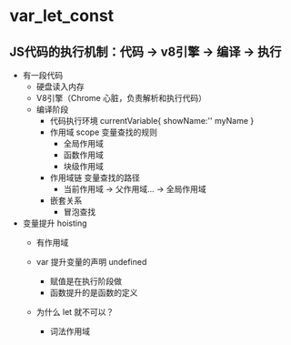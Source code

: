 # var_let_const
## JS代码的执行机制：代码 -> v8引擎 -> 编译 -> 执行
- 有一段代码
  - 硬盘读入内存
  - V8引擎（Chrome 心脏，负责解析和执行代码）
  - 编译阶段
    - 代码执行环境
        currentVariable{
            showName:''
            myName
        }
    - 作用域 scope 变量查找的规则
      - 全局作用域
      - 函数作用域
      - 块级作用域
    - 作用域链 变量查找的路径
      - 当前作用域 -> 父作用域... -> 全局作用域
    - 嵌套关系
      - 冒泡查找
- 变量提升 hoisting
  - 有作用域
  - var 提升变量的声明 undefined
    - 赋值是在执行阶段做
    - 函数提升的是函数的定义
  
  - 为什么 let 就不可以？
    - 词法作用域